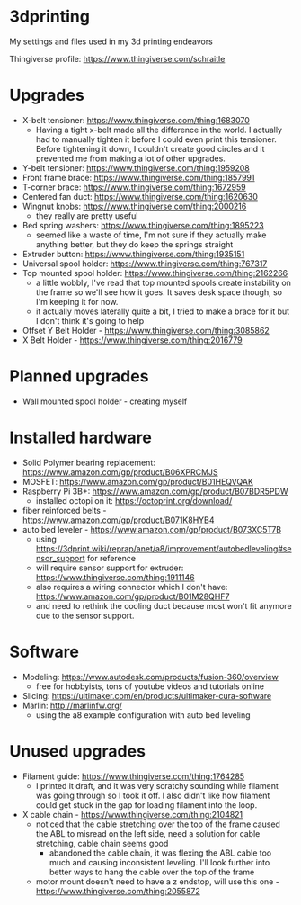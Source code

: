 # 3dprinting
My settings and files used in my 3d printing endeavors

Thingiverse profile: https://www.thingiverse.com/schraitle

# Upgrades
- X-belt tensioner: https://www.thingiverse.com/thing:1683070
  * Having a tight x-belt made all the difference in the world. I actually had to manually tighten it before I could even print this tensioner. Before tightening it down, I couldn't create good circles and it prevented me from making a lot of other upgrades.
- Y-belt tensioner: https://www.thingiverse.com/thing:1959208
- Front frame brace: https://www.thingiverse.com/thing:1857991
- T-corner brace: https://www.thingiverse.com/thing:1672959
- Centered fan duct: https://www.thingiverse.com/thing:1620630
- Wingnut knobs: https://www.thingiverse.com/thing:2000216
  * they really are pretty useful
- Bed spring washers: https://www.thingiverse.com/thing:1895223
  * seemed like a waste of time, I'm not sure if they actually make anything better, but they do keep the springs straight
- Extruder button: https://www.thingiverse.com/thing:1935151
- Universal spool holder: https://www.thingiverse.com/thing:767317
- Top mounted spool holder: https://www.thingiverse.com/thing:2162266
  * a little wobbly, I've read that top mounted spools create instability on the frame so we'll see how it goes. It saves desk space though, so I'm keeping it for now.
  * it actually moves laterally quite a bit, I tried to make a brace for it but I don't think it's going to help
- Offset Y Belt Holder - https://www.thingiverse.com/thing:3085862
- X Belt Holder - https://www.thingiverse.com/thing:2016779

# Planned upgrades
- Wall mounted spool holder - creating myself
# Installed hardware
- Solid Polymer bearing replacement: https://www.amazon.com/gp/product/B06XPRCMJS
- MOSFET: https://www.amazon.com/gp/product/B01HEQVQAK
- Raspberry Pi 3B+: https://www.amazon.com/gp/product/B07BDR5PDW
  * installed octopi on it: https://octoprint.org/download/
- fiber reinforced belts - https://www.amazon.com/gp/product/B071K8HYB4
- auto bed leveler - https://www.amazon.com/gp/product/B073XC5T7B
  * using https://3dprint.wiki/reprap/anet/a8/improvement/autobedleveling#sensor_support for reference
  * will require sensor support for extruder: https://www.thingiverse.com/thing:1911146
  * also requires a wiring connector which I don't have: https://www.amazon.com/gp/product/B01M28QHF7
  * and need to rethink the cooling duct because most won't fit anymore due to the sensor support.
  
# Software
- Modeling: https://www.autodesk.com/products/fusion-360/overview
  * free for hobbyists, tons of youtube videos and tutorials online 
- Slicing: https://ultimaker.com/en/products/ultimaker-cura-software
- Marlin: http://marlinfw.org/
  * using the a8 example configuration with auto bed leveling

# Unused upgrades
- Filament guide: https://www.thingiverse.com/thing:1764285
  * I printed it draft, and it was very scratchy sounding while filament was going through so I took it off. I also didn't like how filament could get stuck in the gap for loading filament into the loop.
- X cable chain - https://www.thingiverse.com/thing:2104821
  * noticed that the cable stretching over the top of the frame caused the ABL to misread on the left side, need a solution for cable stretching, cable chain seems good
    - abandoned the cable chain, it was flexing the ABL cable too much and causing inconsistent leveling. I'll look further into better ways to hang the cable over the top of the frame
  * motor mount doesn't need to have a z endstop, will use this one - https://www.thingiverse.com/thing:2055872

